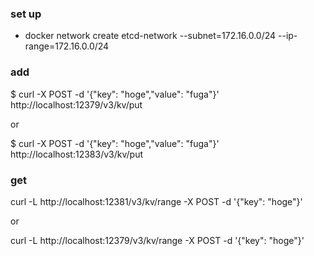 ### set up
- docker network create etcd-network --subnet=172.16.0.0/24 --ip-range=172.16.0.0/24  

### add 
$ curl -X POST -d '{"key": "hoge","value": "fuga"}' http://localhost:12379/v3/kv/put

or

$ curl -X POST -d '{"key": "hoge","value": "fuga"}' http://localhost:12383/v3/kv/put


### get

curl -L http://localhost:12381/v3/kv/range -X POST -d '{"key": "hoge"}'

or

curl -L http://localhost:12379/v3/kv/range -X POST -d '{"key": "hoge"}'